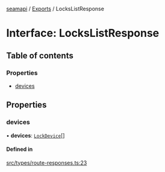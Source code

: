 [seamapi](../README.md) / [Exports](../modules.md) / LocksListResponse

# Interface: LocksListResponse

## Table of contents

### Properties

- [devices](LocksListResponse.md#devices)

## Properties

### devices

• **devices**: [`LockDevice`](../modules.md#lockdevice)[]

#### Defined in

[src/types/route-responses.ts:23](https://github.com/hello-seam/seamapi-javascript/blob/main/src/types/route-responses.ts#L23)
